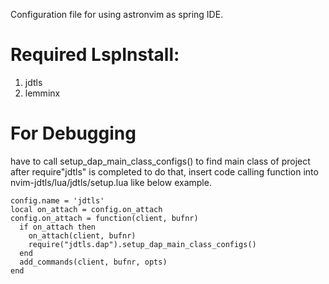 Configuration file for using astronvim as spring IDE.


# Required LspInstall:

1. jdtls
2. lemminx





# For Debugging

have to call setup_dap_main_class_configs() to find main class of project after require"jdtls" is completed
to do that, insert code calling function
into nvim-jdtls/lua/jdtls/setup.lua
like below example.

```
config.name = 'jdtls'
local on_attach = config.on_attach
config.on_attach = function(client, bufnr)
  if on_attach then
    on_attach(client, bufnr)
    require("jdtls.dap").setup_dap_main_class_configs()
  end
  add_commands(client, bufnr, opts)
end
```

